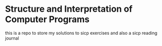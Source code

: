 # Structure and Interpretation of Computer Programs
this is a repo to store my solutions to sicp exercises and also a sicp reading journal
